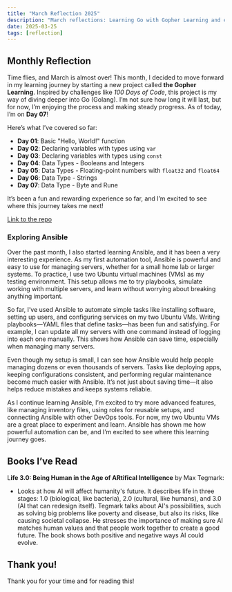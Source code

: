 ```yaml
---
title: "March Reflection 2025"
description: "March reflections: Learning Go with Gopher Learning and exploring Ansible for server automation. Exciting progress in coding & DevOps!”"
date: 2025-03-25
tags: [reflection]
---
```


## Monthly Reflection

Time flies, and March is almost over! This month, I decided to move forward in my learning journey by starting a new project called **the Gopher Learning**. Inspired by challenges like *100 Days of Code*, this project is my way of diving deeper into Go (Golang). I’m not sure how long it will last, but for now, I’m enjoying the process and making steady progress. As of today, I’m on **Day 07**!

Here’s what I’ve covered so far:

- **Day 01**: Basic "Hello, World!" function
- **Day 02**: Declaring variables with types using `var`
- **Day 03**: Declaring variables with types using `const`
- **Day 04**: Data Types - Booleans and Integers
- **Day 05**: Data Types - Floating-point numbers with `float32` and `float64`
- **Day 06**: Data Type - Strings
- **Day 07**: Data Type - Byte and Rune

It’s been a fun and rewarding experience so far, and I’m excited to see where this journey takes me next!

[Link to the repo](https://github.com/victoriacheng15/the-gopher-learning)

### Exploring Ansible

Over the past month, I also started learning Ansible, and it has been a very interesting experience. As my first automation tool, Ansible is powerful and easy to use for managing servers, whether for a small home lab or larger systems. To practice, I use two Ubuntu virtual machines (VMs) as my testing environment. This setup allows me to try playbooks, simulate working with multiple servers, and learn without worrying about breaking anything important.

So far, I’ve used Ansible to automate simple tasks like installing software, setting up users, and configuring services on my two Ubuntu VMs. Writing playbooks—YAML files that define tasks—has been fun and satisfying. For example, I can update all my servers with one command instead of logging into each one manually. This shows how Ansible can save time, especially when managing many servers.

Even though my setup is small, I can see how Ansible would help people managing dozens or even thousands of servers. Tasks like deploying apps, keeping configurations consistent, and performing regular maintenance become much easier with Ansible. It’s not just about saving time—it also helps reduce mistakes and keeps systems reliable.

As I continue learning Ansible, I’m excited to try more advanced features, like managing inventory files, using roles for reusable setups, and connecting Ansible with other DevOps tools. For now, my two Ubuntu VMs are a great place to experiment and learn. Ansible has shown me how powerful automation can be, and I’m excited to see where this learning journey goes.

## Books I’ve Read

L**ife 3.0: Being Human in the Age of ARtifical Intelligence** by Max Tegmark: 

- Looks at how AI will affect humanity's future. It describes life in three stages: 1.0 (biological, like bacteria), 2.0 (cultural, like humans), and 3.0 (AI that can redesign itself). Tegmark talks about AI's possibilities, such as solving big problems like poverty and disease, but also its risks, like causing societal collapse. He stresses the importance of making sure AI matches human values and that people work together to create a good future. The book shows both positive and negative ways AI could evolve.

## Thank you!

Thank you for your time and for reading this!